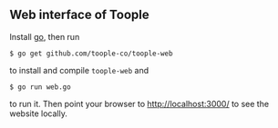 ## Web interface of Toople

Install [go][], then run

    $ go get github.com/toople-co/toople-web

to install and compile `toople-web` and

    $ go run web.go

to run it. Then point your browser to [http://localhost:3000/][1] to see the website locally.

[go]: http://golang.org
[1]: http://localhost:3000/
